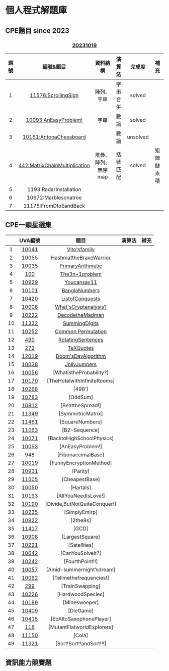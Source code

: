 # 個人程式解題庫
## CPE題目 since 2023
### <p align="center">[20231019](https://cpe.cse.nsysu.edu.tw/cpe/test_data/2023-10-17)</p>
|題號|編號&題目|資料結構|演算法|完成度|補充|
|:-:|:----:|:------:|:---:|:---:|:--:|
|1|[11576:ScrollingSign](CPE/20231019CPE/11576Scrolling_Sign.cpp)|陣列、字串|字串合併|solved||
|2|[10093:AnEasyProblem!](CPE/20231019CPE/10093An_Easy_Problem.cpp)|字串|數論|solved||
|3|[10161:AntonaChessboard](CPE/20231019CPE/10161Ant_on_a_Chessboard.cpp)||數論|unsolved||
|4|[442:MatrixChainMultiplication](CPE/20231019CPE/442Matrix_Chain_Multiplication.cpp)|堆疊、陣列、無序map|括號匹配|solved|矩陣鏈乘積|
|5|1193:RadarInstallation|||||
|6|10672:Marblesonatree|||||
|7|11175:FromDtoEandBack|||||
## CPE一顆星選集
||UVA編號|題目|演算法|補充|
|:-:|:-:|:-:|:-:|:-:|
|1|[10041](https://onlinejudge.org/index.php?option=com_onlinejudge&Itemid=8&category=12&page=show_problem&problem=982)|[Vito'sfamily](一星題/Vito_s_family.cpp)|||
|2|[10055](https://onlinejudge.org/index.php?option=com_onlinejudge&Itemid=8&category=12&page=show_problem&problem=996)|[HashmattheBraveWarrior](一星題/Hashmat_the_Brave_Warrior.cpp)|||
|3|[10035](https://onlinejudge.org/index.php?option=com_onlinejudge&Itemid=8&category=12&page=show_problem&problem=976)|[PrimaryArithmetic](一星題/Primary_Arithmetic.cpp)|||
|4|[100](https://onlinejudge.org/index.php?option=com_onlinejudge&Itemid=8&category=3&page=show_problem&problem=36)|[The3n+1problem](一星題/The_3n_1_problem.cpp)||||
|5|[10929](https://onlinejudge.org/index.php?option=com_onlinejudge&Itemid=8&category=21&page=show_problem&problem=1870)|[Youcansay11](一星題/You_can_say_11.cpp)||||
|6|[10101](https://onlinejudge.org/index.php?option=com_onlinejudge&Itemid=8&category=13&page=show_problem&problem=1042)|[BanglaNumbers](一星題/Bangla_Numbers.cpp)||||
|7|[10420](https://onlinejudge.org/index.php?option=com_onlinejudge&Itemid=8&category=16&page=show_problem&problem=1361)|[ListofConquests](一星題/List_of_Conquests.cpp)||||
|8|[10008](https://onlinejudge.org/index.php?option=com_onlinejudge&Itemid=8&category=12&page=show_problem&problem=949)|[What'sCryptanalysis?](一星題/What_s_Cryptanalysis.cpp)||||
|9|[10222](https://onlinejudge.org/index.php?option=com_onlinejudge&Itemid=8&category=14&page=show_problem&problem=1163)|[DecodetheMadman](一星題/Decode_the_Mad_man.cpp)||||
|10|[11332](https://onlinejudge.org/index.php?option=com_onlinejudge&Itemid=8&category=25&page=show_problem&problem=2307)|[SummingDigits](一星題/Summing_Digits.cpp)||||
|11 | [10252](https://onlinejudge.org/index.php?option=com_onlinejudge&Itemid=8&page=show_problem&problem=1193) | [Common Permutation](一星題/Common_Permutation.cpp)||||
|12|[490](https://onlinejudge.org/index.php?option=com_onlinejudge&Itemid=8&category=6&page=show_problem&problem=431)|[RotatingSentences](一星題/Rotating_Sentences.cpp)||||
|13|[272](https://onlinejudge.org/index.php?option=com_onlinejudge&Itemid=8&category=4&page=show_problem&problem=208)|[TeXQuotes](一星題/TeX_Quotes.cpp)||||
|14|[12019](https://onlinejudge.org/index.php?option=com_onlinejudge&Itemid=8&category=242&page=show_problem&problem=3170)|[Doom'sDayAlgorithm](一星題/Doom_s_Day_Algorithm.cpp)||||
|15|[10038](https://onlinejudge.org/index.php?option=com_onlinejudge&Itemid=8&category=12&page=show_problem&problem=979)|[JollyJumpers](一星題/Jolly_Jumpers.cpp)||||
|16|[10056](https://onlinejudge.org/index.php?option=com_onlinejudge&Itemid=8&category=12&page=show_problem&problem=997)|[WhatistheProbability?]||||
|17|[10170](https://onlinejudge.org/index.php?option=com_onlinejudge&Itemid=8&category=13&page=show_problem&problem=1111)|[TheHotelwithInfiniteRooms]||||
|18|[10268](https://onlinejudge.org/index.php?option=com_onlinejudge&Itemid=8&category=14&page=show_problem&problem=1209)|[498’]||||
|19|[10783](https://onlinejudge.org/index.php?option=com_onlinejudge&Itemid=8&category=19&page=show_problem&problem=1724)|[OddSum]||||
|20|[10812](https://onlinejudge.org/index.php?option=com_onlinejudge&Itemid=8&category=24&page=show_problem&problem=1753)|[BeattheSpread!]||||
|21|[11349](https://onlinejudge.org/index.php?option=com_onlinejudge&Itemid=8&category=24&page=show_problem&problem=2324)|[SymmetricMatrix]||||
|22|[11461](https://onlinejudge.org/index.php?option=com_onlinejudge&Itemid=8&category=24&page=show_problem&problem=2456)|[SquareNumbers]||||
|23|[11063](https://onlinejudge.org/index.php?option=com_onlinejudge&Itemid=8&category=24&page=show_problem&problem=2004)|[B2-Sequence]||||
|24|[10071](https://onlinejudge.org/index.php?option=com_onlinejudge&Itemid=8&category=24&page=show_problem&problem=1012)|[BacktoHighSchoolPhysics]||||
|25|[10093](https://onlinejudge.org/index.php?option=com_onlinejudge&Itemid=8&category=24&page=show_problem&problem=1034)|[AnEasyProblem!]||||
|26|[948](https://onlinejudge.org/index.php?option=com_onlinejudge&Itemid=8&category=24&page=show_problem&problem=889)|[FibonaccimalBase]||||
|27|[10019](https://onlinejudge.org/index.php?option=com_onlinejudge&Itemid=8&category=24&page=show_problem&problem=960)|[FunnyEncryptionMethod]||||
|28|[10931](https://onlinejudge.org/index.php?option=com_onlinejudge&Itemid=8&category=24&page=show_problem&problem=1872)|[Parity]||||
|29|[11005](https://onlinejudge.org/index.php?option=com_onlinejudge&Itemid=8&category=24&page=show_problem&problem=1946)|[CheapestBase]||||
|30|[10050](https://onlinejudge.org/index.php?option=com_onlinejudge&Itemid=8&category=24&page=show_problem&problem=991)|[Hartals]||||
|31|[10193](https://onlinejudge.org/index.php?option=com_onlinejudge&Itemid=8&category=24&page=show_problem&problem=1134)|[AllYouNeedIsLove!]||||
|32|[10190](https://onlinejudge.org/index.php?option=com_onlinejudge&Itemid=8&category=24&page=show_problem&problem=1131)|[Divide,ButNotQuiteConquer!]||||
|33|[10235](https://onlinejudge.org/index.php?option=com_onlinejudge&Itemid=8&category=24&page=show_problem&problem=1176)|[SimplyEmirp]||||
|34|[10922](https://onlinejudge.org/index.php?option=com_onlinejudge&Itemid=8&category=24&page=show_problem&problem=1863)|[2the9s]||||
|35|[11417](https://onlinejudge.org/index.php?option=com_onlinejudge&Itemid=8&category=24&page=show_problem&problem=2412)|[GCD]||||
|36|[10908](https://onlinejudge.org/index.php?option=com_onlinejudge&Itemid=8&category=24&page=show_problem&problem=1849)|[LargestSquare]||||
|37|[10221](https://onlinejudge.org/index.php?option=com_onlinejudge&Itemid=8&category=24&page=show_problem&problem=1162)|[Satellites]||||
|38|[10642](https://onlinejudge.org/index.php?option=com_onlinejudge&Itemid=8&category=24&page=show_problem&problem=1583)|[CanYouSolveIt?]||||
|39|[10242](https://onlinejudge.org/index.php?option=com_onlinejudge&Itemid=8&category=24&page=show_problem&problem=1183)|[FourthPoint!!]||||
|40|[10057](https://onlinejudge.org/index.php?option=com_onlinejudge&Itemid=8&category=24&page=show_problem&problem=998)|[Amid-summernight’sdream]||||
|41|[10062](https://onlinejudge.org/index.php?option=com_onlinejudge&Itemid=8&category=24&page=show_problem&problem=1003)|[Tellmethefrequencies!]||||
|42|[299](https://onlinejudge.org/index.php?option=com_onlinejudge&Itemid=8&category=24&page=show_problem&problem=235)|[TrainSwapping]||||
|43|[10226](https://onlinejudge.org/index.php?option=com_onlinejudge&Itemid=8&category=24&page=show_problem&problem=1167)|[HardwoodSpecies]||||
|44|[10189](https://onlinejudge.org/index.php?option=com_onlinejudge&Itemid=8&category=24&page=show_problem&problem=1130)|[Minesweeper]||||
|45|[10409](https://onlinejudge.org/index.php?option=com_onlinejudge&Itemid=8&category=24&page=show_problem&problem=1350)|[DieGame]||||
|46|[10415](https://onlinejudge.org/index.php?option=com_onlinejudge&Itemid=8&category=24&page=show_problem&problem=1356)|[EbAltoSaxophonePlayer]||||
|47|[118](https://onlinejudge.org/index.php?option=com_onlinejudge&Itemid=8&category=24&page=show_problem&problem=54)|[MutantFlatworldExplorers]||||
|48|[11150](https://onlinejudge.org/index.php?option=com_onlinejudge&Itemid=8&category=24&page=show_problem&problem=2091)|[Cola]||||
|49|[11321](https://onlinejudge.org/index.php?option=com_onlinejudge&Itemid=8&category=25&page=show_problem&problem=2296)|[Sort!Sort!!andSort!!!]||||
## 資訊能力競賽題

